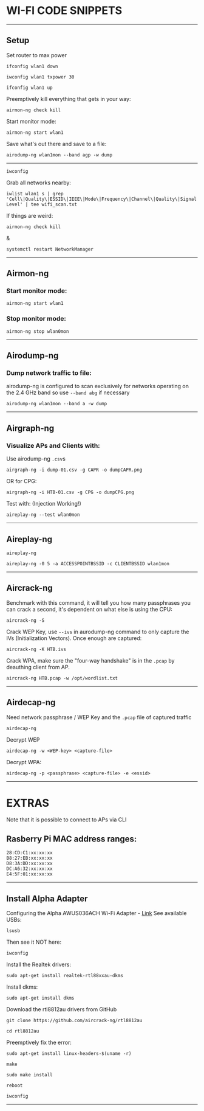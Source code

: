 # WI-FI CODE SNIPPETS

---

## Setup
Set router to max power
```
ifconfig wlan1 down
```
```
iwconfig wlan1 txpower 30
```
```
ifconfig wlan1 up
```
Preemptively kill everything that gets in your way:
```
airmon-ng check kill
```
Start monitor mode:
```
airmon-ng start wlan1
```
Save what's out there and save to a file:
```
airodump-ng wlan1mon --band agp -w dump
```

---

```
iwconfig
```
Grab all networks nearby:
```
iwlist wlan1 s | grep 'Cell\|Quality\|ESSID\|IEEE\|Mode\|Frequency\|Channel\|Quality\|Signal Level' | tee wifi_scan.txt
```
If things are weird:
```
airmon-ng check kill
```
&
```
systemctl restart NetworkManager
```

---

## Airmon-ng
### Start monitor mode:
```
airmon-ng start wlan1
```
### Stop monitor mode:
```
airmon-ng stop wlan0mon
```

---

## Airodump-ng
### Dump network traffic to file:
airodump-ng is configured to scan exclusively for networks operating on the 2.4 GHz band so use `--band abg` if necessary
```
airodump-ng wlan1mon --band a -w dump
```

---

## Airgraph-ng
### Visualize APs and Clients with:
Use airodump-ng `.csv`s
```
airgraph-ng -i dump-01.csv -g CAPR -o dumpCAPR.png
```
OR for CPG:
```
airgraph-ng -i HTB-01.csv -g CPG -o dumpCPG.png
```
Test with: (Injection Working!)
```
aireplay-ng --test wlan0mon
```

---

## Aireplay-ng
```
aireplay-ng
```
```
aireplay-ng -0 5 -a ACCESSPOINTBSSID -c CLIENTBSSID wlan1mon
```

---

## Aircrack-ng
Benchmark with this command, it will tell you how many passphrases you can crack a second, it's dependent on what else is using the CPU:
```
aircrack-ng -S
```
Crack WEP Key, use `--ivs` in aurodump-ng command to only capture the IVs (Initialization Vectors). Once enough are captured:
```
aircrack-ng -K HTB.ivs
```
Crack WPA, make sure the "four-way handshake" is in the `.pcap` by deauthing client from AP.
```
aircrack-ng HTB.pcap -w /opt/wordlist.txt
```

---

## Airdecap-ng
Need network passphrase / WEP Key and the `.pcap` file of captured traffic
```
airdecap-ng
```
Decrypt WEP
```
airdecap-ng -w <WEP-key> <capture-file>
```
Decrypt WPA:
```
airdecap-ng -p <passphrase> <capture-file> -e <essid>
```

---






# EXTRAS
Note that it is possible to connect to APs via CLI
## Rasberry Pi MAC address ranges:
```
28:CD:C1:xx:xx:xx
B8:27:EB:xx:xx:xx
D8:3A:DD:xx:xx:xx
DC:A6:32:xx:xx:xx
E4:5F:01:xx:xx:xx
```

---

## Install Alpha Adapter
Configuring the Alpha AWUS036ACH Wi-Fi Adapter - [Link](https://medium.com/@wicked_picker/configuring-the-alpha-awus036ach-wi-fi-adapter-on-kali-linux-eb5ec2826713)
See available USBs:
```
lsusb
```
Then see it NOT here:
```
iwconfig
```
Install the Realtek drivers:
```
sudo apt-get install realtek-rtl88xxau-dkms
```
Install dkms:
```
sudo apt-get install dkms
```
Download the rtl8812au drivers from GitHub
```
git clone https://github.com/aircrack-ng/rtl8812au
```
```
cd rtl8812au
```
Preemptively fix the error:
```
sudo apt-get install linux-headers-$(uname -r)
```
```
make
```
```
sudo make install
```
```
reboot
```
```
iwconfig
```

---


